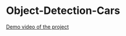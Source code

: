 # Object-Detection-Cars
[Demo video of the project](https://github.com/mdzubayer-ahmed/Object-Detection-Cars/blob/main/Object%20Detection%20Cars.mp4)

